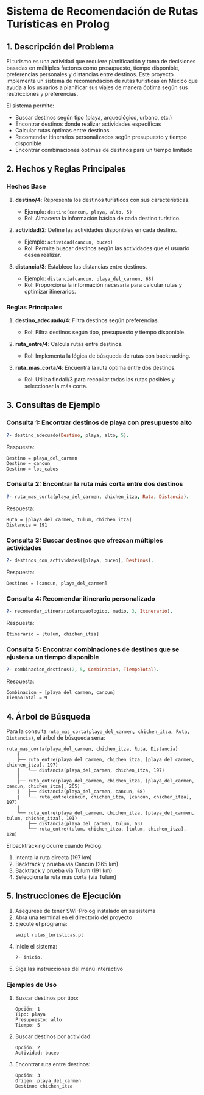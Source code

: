 # Sistema de Recomendación de Rutas Turísticas en Prolog

## 1. Descripción del Problema

El turismo es una actividad que requiere planificación y toma de decisiones basadas en múltiples factores como presupuesto, tiempo disponible, preferencias personales y distancias entre destinos. Este proyecto implementa un sistema de recomendación de rutas turísticas en México que ayuda a los usuarios a planificar sus viajes de manera óptima según sus restricciones y preferencias.

El sistema permite:
- Buscar destinos según tipo (playa, arqueológico, urbano, etc.)
- Encontrar destinos donde realizar actividades específicas
- Calcular rutas óptimas entre destinos
- Recomendar itinerarios personalizados según presupuesto y tiempo disponible
- Encontrar combinaciones óptimas de destinos para un tiempo limitado

## 2. Hechos y Reglas Principales

### Hechos Base
1. **destino/4**: Representa los destinos turísticos con sus características.
   - Ejemplo: `destino(cancun, playa, alto, 5)`
   - Rol: Almacena la información básica de cada destino turístico.

2. **actividad/2**: Define las actividades disponibles en cada destino.
   - Ejemplo: `actividad(cancun, buceo)`
   - Rol: Permite buscar destinos según las actividades que el usuario desea realizar.

3. **distancia/3**: Establece las distancias entre destinos.
   - Ejemplo: `distancia(cancun, playa_del_carmen, 68)`
   - Rol: Proporciona la información necesaria para calcular rutas y optimizar itinerarios.

### Reglas Principales
1. **destino_adecuado/4**: Filtra destinos según preferencias.
   - Rol: Filtra destinos según tipo, presupuesto y tiempo disponible.

2. **ruta_entre/4**: Calcula rutas entre destinos.
   - Rol: Implementa la lógica de búsqueda de rutas con backtracking.

3. **ruta_mas_corta/4**: Encuentra la ruta óptima entre dos destinos.
   - Rol: Utiliza findall/3 para recopilar todas las rutas posibles y seleccionar la más corta.

## 3. Consultas de Ejemplo

### Consulta 1: Encontrar destinos de playa con presupuesto alto
```prolog
?- destino_adecuado(Destino, playa, alto, 5).
```
Respuesta:
```
Destino = playa_del_carmen
Destino = cancun
Destino = los_cabos
```

### Consulta 2: Encontrar la ruta más corta entre dos destinos
```prolog
?- ruta_mas_corta(playa_del_carmen, chichen_itza, Ruta, Distancia).
```
Respuesta:
```
Ruta = [playa_del_carmen, tulum, chichen_itza]
Distancia = 191
```

### Consulta 3: Buscar destinos que ofrezcan múltiples actividades
```prolog
?- destinos_con_actividades([playa, buceo], Destinos).
```
Respuesta:
```
Destinos = [cancun, playa_del_carmen]
```

### Consulta 4: Recomendar itinerario personalizado
```prolog
?- recomendar_itinerario(arqueologico, medio, 3, Itinerario).
```
Respuesta:
```
Itinerario = [tulum, chichen_itza]
```

### Consulta 5: Encontrar combinaciones de destinos que se ajusten a un tiempo disponible
```prolog
?- combinacion_destinos(2, 5, Combinacion, TiempoTotal).
```
Respuesta:
```
Combinacion = [playa_del_carmen, cancun]
TiempoTotal = 9
```

## 4. Árbol de Búsqueda

Para la consulta `ruta_mas_corta(playa_del_carmen, chichen_itza, Ruta, Distancia)`, el árbol de búsqueda sería:

```
ruta_mas_corta(playa_del_carmen, chichen_itza, Ruta, Distancia)
    |
    ├── ruta_entre(playa_del_carmen, chichen_itza, [playa_del_carmen, chichen_itza], 197)
    |   └── distancia(playa_del_carmen, chichen_itza, 197)
    |
    ├── ruta_entre(playa_del_carmen, chichen_itza, [playa_del_carmen, cancun, chichen_itza], 265)
    |   ├── distancia(playa_del_carmen, cancun, 68)
    |   └── ruta_entre(cancun, chichen_itza, [cancun, chichen_itza], 197)
    |
    └── ruta_entre(playa_del_carmen, chichen_itza, [playa_del_carmen, tulum, chichen_itza], 191)
        ├── distancia(playa_del_carmen, tulum, 63)
        └── ruta_entre(tulum, chichen_itza, [tulum, chichen_itza], 128)
```

El backtracking ocurre cuando Prolog:
1. Intenta la ruta directa (197 km)
2. Backtrack y prueba vía Cancún (265 km)
3. Backtrack y prueba vía Tulum (191 km)
4. Selecciona la ruta más corta (vía Tulum)

## 5. Instrucciones de Ejecución

1. Asegúrese de tener SWI-Prolog instalado en su sistema
2. Abra una terminal en el directorio del proyecto
3. Ejecute el programa:
   ```
   swipl rutas_turisticas.pl
   ```
4. Inicie el sistema:
   ```
   ?- inicio.
   ```
5. Siga las instrucciones del menú interactivo

### Ejemplos de Uso

1. Buscar destinos por tipo:
   ```
   Opción: 1
   Tipo: playa
   Presupuesto: alto
   Tiempo: 5
   ```

2. Buscar destinos por actividad:
   ```
   Opción: 2
   Actividad: buceo
   ```

3. Encontrar ruta entre destinos:
   ```
   Opción: 3
   Origen: playa_del_carmen
   Destino: chichen_itza
   ```
